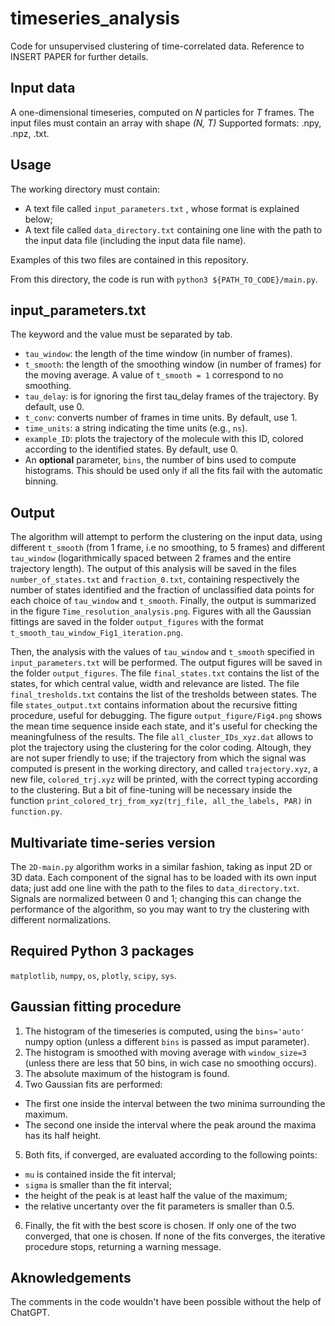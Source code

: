 # timeseries_analysis
Code for unsupervised clustering of time-correlated data. Reference to INSERT PAPER for further details. 

## Input data
A one-dimensional timeseries, computed on *N* particles for *T* frames. The input files must contain an array with shape *(N, T)* Supported formats: .npy, .npz, .txt.

## Usage
The working directory must contain:
* A text file called `input_parameters.txt` , whose format is explained below;
* A text file called `data_directory.txt` containing one line with the path to the input data file (including the input data file name). 

Examples of this two files are contained in this repository. 

From this directory, the code is run with `python3 ${PATH_TO_CODE}/main.py`. 

## input_parameters.txt
The keyword and the value must be separated by tab. 
* `tau_window`: the length of the time window (in number of frames). 
* `t_smooth`: the length of the smoothing window (in number of frames) for the moving average. A value of `t_smooth = 1` correspond to no smoothing. 
* `tau_delay`: is for ignoring the first tau_delay frames of the trajectory. By default, use 0. 
* `t_conv`: converts number of frames in time units. By default, use 1. 
* `time_units`: a string indicating the time units (e.g., `ns`). 
* `example_ID`: plots the trajectory of the molecule with this ID, colored according to the identified states. By default, use 0. 
* An **optional** parameter, `bins`, the number of bins used to compute histograms. This should be used only if all the fits fail with the automatic binning. 

## Output
The algorithm will attempt to perform the clustering on the input data, using different `t_smooth` (from 1 frame, i.e no smoothing, to 5 frames) and different `tau_window` (logarithmically spaced between 2 frames and the entire trajectory length). The output of this analysis will be saved in the files `number_of_states.txt` and `fraction_0.txt`, containing respectively the number of states identified and the fraction of unclassified data points for each choice of `tau_window` and `t_smooth`. Finally, the output is summarized in the figure `Time_resolution_analysis.png`. Figures with all the Gaussian fittings are saved in the folder `output_figures` with the format `t_smooth_tau_window_Fig1_iteration.png`. 

Then, the analysis with the values of `tau_window` and `t_smooth`  specified in `input_parameters.txt` will be performed. The output figures will be saved in the folder `output_figures`. The file `final_states.txt` contains the list of the states, for which central value, width and relevance are listed. The file `final_tresholds.txt` contains the list of the tresholds between states. The file `states_output.txt` contains information about the recursive fitting procedure, useful for debugging. The figure `output_figure/Fig4.png` shows the mean time sequence inside each state, and it's useful for checking the meaningfulness of the results. 
The file `all_cluster_IDs_xyz.dat` allows to plot the trajectory using the clustering for the color coding. Altough, they are not super friendly to use; if the trajectory from which the signal was computed is present in the working directory, and called `trajectory.xyz`, a new file, `colored_trj.xyz` will be printed, with the correct typing according to the clustering. But a bit of fine-tuning will be necessary inside the function `print_colored_trj_from_xyz(trj_file, all_the_labels, PAR)` in `function.py`. 

## Multivariate time-series version
The `2D-main.py` algorithm works in a similar fashion, taking as input 2D or 3D data. Each component of the signal has to be loaded with its own input data; just add one line with the path to the files to `data_directory.txt`. Signals are normalized between 0 and 1; changing this can change the performance of the algorithm, so you may want to try the clustering with different normalizations. 

## Required Python 3 packages
`matplotlib`, `numpy`, `os`, `plotly`, `scipy`, `sys`. 

## Gaussian fitting procedure
1. The histogram of the timeseries is computed, using the `bins='auto'` numpy option (unless a different `bins` is passed as imput parameter). 
2. The histogram is smoothed with moving average with `window_size=3` (unless there are less that 50 bins, in wich case no smoothing occurs). 
3. The absolute maximum of the histogram is found. 
4. Two Gaussian fits are performed:
 * The first one inside the interval between the two minima surrounding the maximum. 
 * The second one inside the interval where the peak around the maxima has its half height. 
5. Both fits, if converged, are evaluated according to the following points:
 * `mu` is contained inside the fit interval;
 * `sigma` is smaller than the fit interval;
 * the height of the peak is at least half the value of the maximum;
 * the relative uncertanty over the fit parameters is smaller than 0.5.
6. Finally, the fit with the best score is chosen. If only one of the two converged, that one is chosen. If none of the fits converges, the iterative procedure stops, returning a warning message. 

## Aknowledgements
The comments in the code wouldn't have been possible without the help of ChatGPT. 